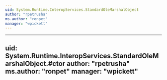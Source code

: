 ```yaml
---
uid: System.Runtime.InteropServices.StandardOleMarshalObject
author: "rpetrusha"
ms.author: "ronpet"
manager: "wpickett"
---
```


---
uid: System.Runtime.InteropServices.StandardOleMarshalObject.#ctor
author: "rpetrusha"
ms.author: "ronpet"
manager: "wpickett"
---
